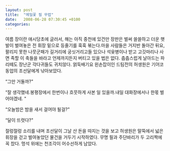 ```yaml
---
layout: post
title:  "메밀꽃 필 무렵"
date:   2008-06-28 07:30:45 +0100
categories:
---
```


여름 장이란 애시당초에 글러서, 해는 아직 중천에 있건만 장판은 벌써 쓸쓸하고 더운 햇발이 벌여놓은 전 휘장 밑으로 등줄기를 훅훅 볶는다.마을 사람들은 거지반 돌아간 뒤요, 팔리지 못한 나뭇군패가 길거리에 궁싯거리고들 있으나 석윳병이나 받고 고깃마리나 사면 족할 이 축들을 바라고 언제까지든지 버티고 있을 법은 없다. 춥춥스럽게 날아드는 파리떼도 장난군 각다귀들도 귀치않다. 얽둑배기요 왼손잡이인 드팀전의 허생원은 기어코 동업의 조선달에게 낚아보았다.

“그만 거둘까?"

“잘 생각했네.봉평장에서 한번이나 흐뭇하게 사본 일 있을까.내일 대화장에서나 한몫 벌어야겠네. "

“오늘밤은 밤을 새서 걸어야 될걸?"

“달이 뜨렷다?"

절렁절렁 소리를 내며 조선달이 그날 산 돈을 따지는 것을 보고 허생원은 말뚝에서 넓은 휘장을 걷고 벌여놓았던 물건을 거두기 시작하였다. 무명 필과 주단바리가 두 고리짝에 꼭 찼다. 멍석 위에는 천조각이 어수선하게 남았다.
